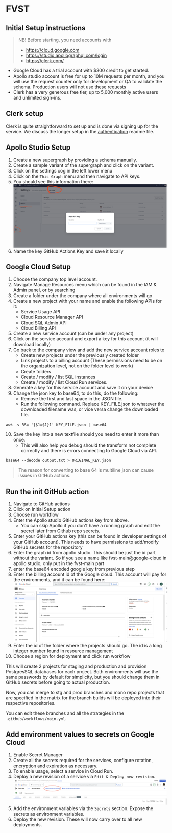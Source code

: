 # FVST

## Initial Setup instructions

> NB! Before starting, you need accounts with
>
> - https://cloud.google.com
> - https://studio.apollographql.com/login
> - https://clerk.com/

- Google Cloud has a trial account with $300 credit to get started.
- Apollo studio account is free for up to 10M requests per month, and you will use the request counter only for
  development or QA to validate the schema. Production users will not use these requests
- Clerk has a very generous free tier, up to 5,000 monthly active users and unlimited sign-ins.

## Clerk setup

Clerk is quite straightforward to set up and is done via signing up for the service. We discuss the longer setup in the
[authentication](authentication.md) readme file.

## Apollo Studio Setup

1. Create a new supergraph by providing a schema manually.
2. Create a sample variant of the supergraph and click on the variant.
3. Click on the settings cog in the left lower menu
4. Click on the `This Graph` menu and then navigate to API keys.
5. You should see this information there: ![apollo-key](apollo-setup.png)
6. Name the key GitHub Actions Key and save it locally

## Google Cloud Setup

1. Choose the company top level account.
2. Navigate Manage Resources menu which can be found in the IAM & Admin panel, or by searching
3. Create a folder under the company where all environments will go
4. Create a new project with your name and enable the following APIs for it:
   - Service Usage API
   - Cloud Resource Manager API
   - Cloud SQL Admin API
   - Cloud Billing API
5. Create a new service account (can be under any project)
6. Click on the service account and export a key for this account (it will download locally)
7. Go back to the company view and add the new service account roles to
   - Create new projects under the previously created folder
   - Link projects to a billing account (These permissions need to be on the organization level, not on the folder level to work)
   - Create folders
   - Create / modify / list SQL instances
   - Create / modify / list Cloud Run services.
8. Generate a key for this service account and save it on your device
9. Change the json key to base64, to do this, do the following:
   - Remove the first and last space in the JSON file.
   - Run the following command. Replace KEY_FILE.json to whatever the downloaded filename was, or vice versa change the
     downloaded file.

```
awk -v RS= '{$1=$1}1' KEY_FILE.json | base64
```

10. Save the key into a new textfile should you need to enter it more than once.
    - This will also help you debug should the transform not complete correctly and there is errors connecting to Google Cloud via API.

```
base64 --decode output.txt > ORIGINAL_KEY.json
```

> The reason for converting to base 64 is multiline json can cause issues in GitHub actions.

## Run the init GitHub action

1. Navigate to GitHub actions
2. Click on Initial Setup action
3. Choose run workflow
4. Enter the Apollo studio GitHub actions key from above.
   - You can skip Apollo if you don't have a running graph and edit the secret later from Github repo secrets.
5. Enter your GitHub actions key (this can be found in developer settings of your GitHub account). This needs to have
   permissions to add/modify GitHub secrets for the repository
6. Enter the graph id from apollo studio. This should be just the id part without the variant. So if you see a name like
   fvst-main@google-cloud in apollo studio, only put in the fvst-main part
7. enter the base64 encoded google key from previous step
8. Enter the billing account id of the Google cloud. This account will pay for the environments, and it can be found
   here: ![billing-account](billing-account-id.png)
9. Enter the id of the folder where the projects should go. The id is a long integer number found in resource management
10. Choose a region for deployment and click run workflow

This will create 2 projects for staging and production and provision PostgresSQL databases
for each project. Both environments will use the same passwords by default for simplicity, but you should change them in
GitHub secrets before going to actual production.

Now, you can merge to stg and prod branches and mono repo projects that are specified in the matrix for the branch
builds will be deployed into their respective repositories.

You can edit these branches and all the strategies in the `.github/workflows/main.yml`.

## Add environment values to secrets on Google Cloud

1. Enable Secret Manager
2. Create all the secrets required for the services, configure rotation, encryption and expiration as necessary.
3. To enable usage, select a service in Cloud Run.
4. Deploy a new revision of a service via `Edit & Deploy new revision`. ![deploy-new-revision](deploy-new-revision.png)
5. Add the environment variables via the `Secrets` section. Expose the secrets as environment variables.
6. Deploy the new revision. These will now carry over to all new deployments.
